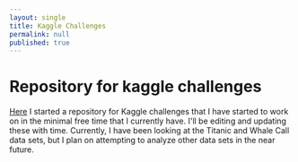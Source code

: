 ```yaml
---
layout: single
title: Kaggle Challenges 
permalink: null
published: true
---
```



# Repository for kaggle challenges
[Here](https://github.com/richkylet/kaggleChallenges) I started a repository for Kaggle challenges that I have started to work on in the minimal free time that I currently have. I'll be editing and updating these with time. Currently, I have been looking at the Titanic and Whale Call data sets, but I plan on attempting to analyze other data sets in the near future.  
